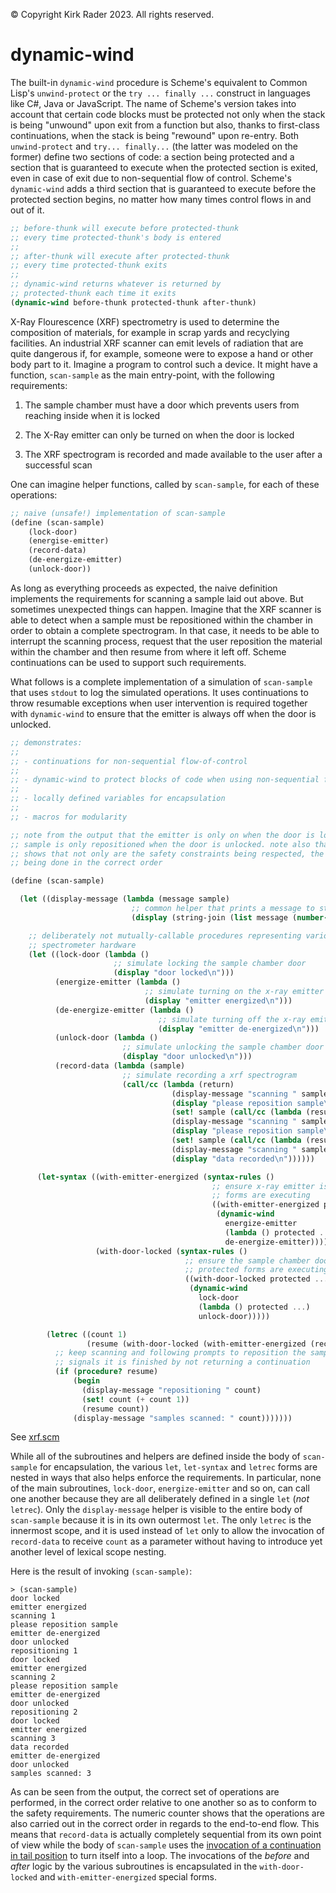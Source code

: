 &copy; Copyright Kirk Rader 2023. All rights reserved.

# dynamic-wind

The built-in `dynamic-wind` procedure is Scheme's equivalent to Common Lisp's
`unwind-protect` or the `try ... finally ...` construct in languages like C#,
Java or JavaScript. The name of Scheme's version takes into account that certain
code blocks must be protected not only when the stack is being "unwound" upon
exit from a function but also, thanks to first-class continuations, when the
stack is being "rewound" upon re-entry. Both `unwind-protect` and `try...
finally...` (the latter was modeled on the former) define two sections of code:
a section being protected and a section that is guaranteed to execute when the
protected section is exited, even in case of exit due to non-sequential flow of
control. Scheme's `dynamic-wind` adds a third section that is guaranteed to
execute before the protected section begins, no matter how many times control
flows in and out of it.

```scheme
;; before-thunk will execute before protected-thunk
;; every time protected-thunk's body is entered
;;
;; after-thunk will execute after protected-thunk
;; every time protected-thunk exits
;;
;; dynamic-wind returns whatever is returned by
;; protected-thunk each time it exits
(dynamic-wind before-thunk protected-thunk after-thunk)
```

X-Ray Flourescence (XRF) spectrometry is used to determine the composition of
materials, for example in scrap yards and recyclying facilities. An industrial
XRF scanner can emit levels of radiation that are quite dangerous if, for
example, someone were to expose a hand or other body part to it. Imagine a
program to control such a device. It might have a function, `scan-sample` as the
main entry-point, with the following requirements:

1. The sample chamber must have a door which prevents users from reaching inside
   when it is locked

2. The X-Ray emitter can only be turned on when the door is locked

3. The XRF spectrogram is recorded and made available to the user after a
   successful scan

One can imagine helper functions, called by `scan-sample`, for each of these operations:

```scheme
;; naive (unsafe!) implementation of scan-sample
(define (scan-sample)
    (lock-door)
    (energise-emitter)
    (record-data)
    (de-energize-emitter)
    (unlock-door))
```

As long as everything proceeds as expected, the naive definition implements the
requirements for scanning a sample laid out above. But sometimes unexpected
things can happen. Imagine that the XRF scanner is able to detect when a sample
must be repositioned within the chamber in order to obtain a complete
spectrogram. In that case, it needs to be able to interrupt the scanning
process, request that the user reposition the material within the chamber and
then resume from where it left off. Scheme continuations can be used to support
such requirements.

What follows is a complete implementation of a simulation of `scan-sample` that
uses `stdout` to log the simulated operations. It uses continuations to throw
resumable exceptions when user intervention is required together with
`dynamic-wind` to ensure that the emitter is always off when the door is
unlocked.

<a id="scan-sample"></a>

```scheme
;; demonstrates:
;;
;; - continuations for non-sequential flow-of-control
;;
;; - dynamic-wind to protect blocks of code when using non-sequential flows-of-control
;;
;; - locally defined variables for encapsulation
;;
;; - macros for modularity

;; note from the output that the emitter is only on when the door is locked and the
;; sample is only repositioned when the door is unlocked. note also that the counter
;; shows that not only are the safety constraints being respected, the operations are
;; being done in the correct order

(define (scan-sample)

  (let ((display-message (lambda (message sample)
                           ;; common helper that prints a message to stdout
                           (display (string-join (list message (number->string sample) "\n") "")))))

    ;; deliberately not mutually-callable procedures representing various states of the xrf
    ;; spectrometer hardware
    (let ((lock-door (lambda ()
                       ;; simulate locking the sample chamber door
                       (display "door locked\n")))
          (energize-emitter (lambda ()
                              ;; simulate turning on the x-ray emitter
                              (display "emitter energized\n")))
          (de-energize-emitter (lambda ()
                                 ;; simulate turning off the x-ray emitter
                                 (display "emitter de-energized\n")))
          (unlock-door (lambda ()
                         ;; simulate unlocking the sample chamber door
                         (display "door unlocked\n")))
          (record-data (lambda (sample)
                         ;; simulate recording a xrf spectrogram
                         (call/cc (lambda (return)
                                    (display-message "scanning " sample)
                                    (display "please reposition sample\n")
                                    (set! sample (call/cc (lambda (resume) (return resume))))
                                    (display-message "scanning " sample)
                                    (display "please reposition sample\n")
                                    (set! sample (call/cc (lambda (resume) (return resume))))
                                    (display-message "scanning " sample)
                                    (display "data recorded\n"))))))

      (let-syntax ((with-emitter-energized (syntax-rules ()
                                             ;; ensure x-ray emitter is on only while the protected
                                             ;; forms are executing
                                             ((with-emitter-energized protected ...)
                                              (dynamic-wind
                                                energize-emitter
                                                (lambda () protected ...)
                                                de-energize-emitter))))
                   (with-door-locked (syntax-rules ()
                                       ;; ensure the sample chamber door is locked while the
                                       ;; protected forms are executing
                                       ((with-door-locked protected ...)
                                        (dynamic-wind
                                          lock-door
                                          (lambda () protected ...)
                                          unlock-door)))))

        (letrec ((count 1)
                 (resume (with-door-locked (with-emitter-energized (record-data count)))))
          ;; keep scanning and following prompts to reposition the sample until record-data
          ;; signals it is finished by not returning a continuation
          (if (procedure? resume)
              (begin
                (display-message "repositioning " count)
                (set! count (+ count 1))
                (resume count))
              (display-message "samples scanned: " count)))))))
```

See [xrf.scm](xrf.scm)


While all of the subroutines and helpers are defined inside the body of
`scan-sample` for encapsulation, the various `let`, `let-syntax` and `letrec`
forms are nested in ways that also helps enforce the requirements. In
particular, none of the main subroutines, `lock-door`, `energize-emitter` and so
on, can call one another because they are all deliberately defined in a single
`let` (_not_ `letrec`). Only the `display-message` helper is visible to the
entire body of `scan-sample` because it is in its own outermost `let`. The only
`letrec` is the innermost scope, and it is used instead of `let` only to allow
the invocation of `record-data` to receive `count` as a parameter without having
to introduce yet another level of lexical scope nesting.

Here is the result of invoking `(scan-sample)`:

```
> (scan-sample)
door locked
emitter energized
scanning 1
please reposition sample
emitter de-energized
door unlocked
repositioning 1
door locked
emitter energized
scanning 2
please reposition sample
emitter de-energized
door unlocked
repositioning 2
door locked
emitter energized
scanning 3
data recorded
emitter de-energized
door unlocked
samples scanned: 3
```

As can be seen from the output, the correct set of operations are performed, in
the correct order relative to one another so as to conform to the safety
requirements. The numeric counter shows that the operations are also carried out
in the correct order in regards to the end-to-end flow. This means that
`record-data` is actually completely sequential from its own point of view while
the body of `scan-sample` uses the [invocation of a continuation in tail
position](tail-recursion.md) to turn itself into a loop. The invocations of the
_before_ and _after_ logic by the various subroutines is encapsulated in the
`with-door-locked` and `with-emitter-energized` special forms.